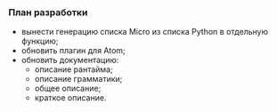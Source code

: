 ### План разработки

* вынести генерацию списка Micro из списка Python в отдельную функцию;
* обновить плагин для Atom;
* обновить документацию:
	* описание рантайма;
	* описание грамматики;
	* общее описание;
	* краткое описание.
